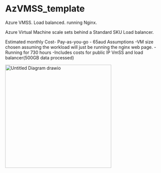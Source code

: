 # AzVMSS_template
Azure VMSS. Load balanced. running Nginx.

Azure Virtual Machine scale sets behind a Standard SKU Load balancer.


Estimated monthly Cost- Pay-as-you-go - 65aud 
Assumptions
-VM size chosen assuming the workload will just be running the nginx web page.
-Running for 730 hours
-Includes costs for public IP VmSS and load balancer(500GB data processed)

<img width="339" height="331" alt="Untitled Diagram drawio" src="https://github.com/user-attachments/assets/119b2c1c-59f9-45d0-91a7-c427a7f9f84a" />
